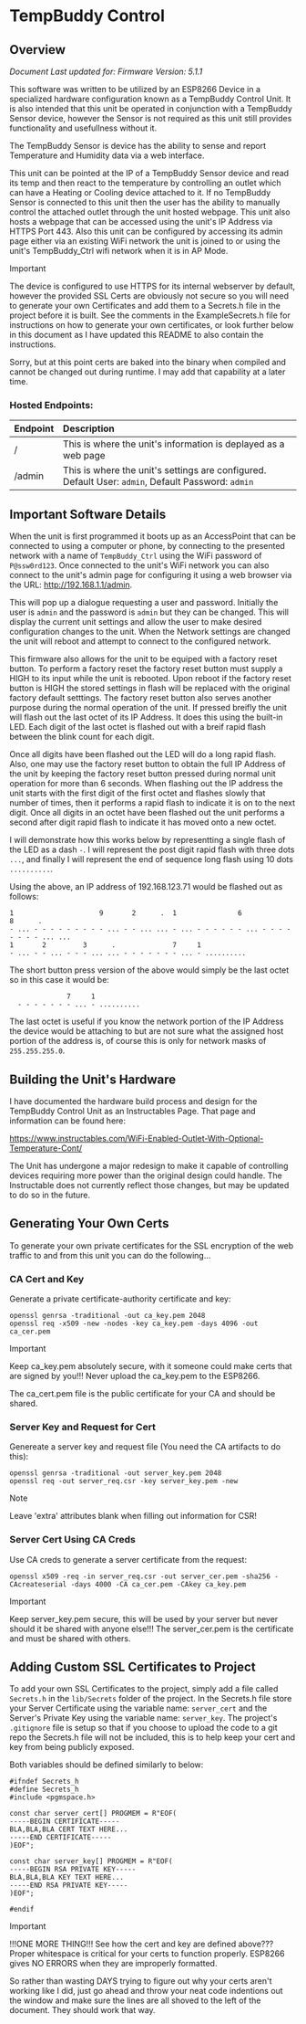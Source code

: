 # TempBuddy Control
## Overview
_Document Last updated for:_
_Firmware Version: 5.1.1_

This software was written to be utilized by an ESP8266 Device in a specialized hardware configuration known as a TempBuddy Control Unit. It is also intended that this unit be operated in conjunction with a TempBuddy Sensor device, however the Sensor is not required as this unit still provides functionality and usefullness without it.

The TempBuddy Sensor is device has the ability to sense and report Temperature and Humidity data via a web interface. 

This unit can be pointed at the IP of a TempBuddy Sensor device and read its temp and then react to the temperature by controlling an outlet which can have a Heating or Cooling device attached to it. If no TempBuddy Sensor is connected to this unit then the user has the ability to manually control the attached outlet through the unit hosted webpage. This unit also hosts a webpage that can be accessed using the unit's IP Address via HTTPS Port 443. Also this unit can be configured by accessing its admin page either via an existing WiFi network the unit is joined to or using the unit's TempBuddy_Ctrl wifi network when it is in AP Mode.

> [!IMPORTANT]
> The device is configured to use HTTPS for its internal webserver by default, 
> however the provided SSL Certs are obviously not secure so you will need to 
> generate your own Certificates and add them to a Secrets.h file in the project 
> before it is built. See the comments in the ExampleSecrets.h file for instructions
> on how to generate your own certificates, or look further below in this document as
> I have updated this README to also contain the instructions.
>
> Sorry, but at this point certs are baked into the binary when compiled and cannot
> be changed out during runtime. I may add that capability at a later time.

### Hosted Endpoints:
| Endpoint | Description |
| :--- | :--- |
| / | This is where the unit's information is deplayed as a web page |
| /admin | This is where the unit's settings are configured. Default User: `admin`, Default Password: `admin` |

## Important Software Details
When the unit is first programmed it boots up as an AccessPoint that can be connected to using a computer or phone, by connecting to the presented network with a name of `TempBuddy_Ctrl` using the WiFi password of `P@ssw0rd123`. Once connected to the unit's WiFi network you can also connect to the unit's admin page for configuring it using a web browser via the URL: http://192.168.1.1/admin. 

This will pop up a dialogue requesting a user and password. Initially the user is `admin` and the password is `admin` but they can be changed. This will display the current unit settings and allow the user to make desired configuration changes to the unit. When the Network settings are changed the unit will reboot and attempt to connect to the configured network. 

This firmware also allows for the unit to be equiped with a factory reset button. To perform a factory reset the factory reset button must supply a HIGH to its input while the unit is rebooted. Upon reboot if the factory reset button is HIGH the stored settings in flash will be replaced with the original factory default setttings. The factory reset button also serves another purpose during the normal operation of the unit. If pressed breifly the unit will flash out the last octet of its IP Address. It does this using the built-in LED. Each digit of the last octet is flashed out with a breif rapid flash between the blink count for each digit. 

Once all digits have been flashed out the LED will do a long rapid flash. Also, one may use the factory reset button to obtain the full IP Address of the unit by keeping the factory reset button pressed during normal unit operation for more than 6 seconds. When flashing out the IP address the unit starts with the first digit of the first octet and flashes slowly that number of times, then it performs a rapid flash to indicate it is on to the next digit. Once all digits in an octet have been flashed out the unit performs a second after digit rapid flash to indicate it has moved onto a new octet. 
  
I will demonstrate how this works below by representting a single flash of the LED as a dash `-`. I will represent the post digit rapid flash with three dots `...`, and finally I will represent the end of sequence long flash using 10 dots `..........`. 

Using the above, an IP address of 192.168.123.71 would be flashed out as follows:
```
1                     9       2      .  1               6                   8      .  
- ... - - - - - - - - - ... - - ... ... - ... - - - - - - ... - - - - - - - - ... ... 
1       2         3      .              7     1           
- ... - - ... - - - ... ... - - - - - - - ... - ..........
```
  
The short button press version of the above would simply be the last octet so in this case it would be:
```
              7     1
  - - - - - - - ... - ..........
```

The last octet is useful if you know the network portion of the IP Address the device would be attaching to but are not sure what the assigned host portion of the address is, of course this is only for network masks of `255.255.255.0`. 


## Building the Unit's Hardware
I have documented the hardware build process and design for the TempBuddy Control Unit as an Instructables Page. That page and information can be found here:

https://www.instructables.com/WiFi-Enabled-Outlet-With-Optional-Temperature-Cont/

The Unit has undergone a major redesign to make it capable of controlling devices requiring more power than the original design could handle. The Instructable does not currently reflect those changes, but may be updated to do so in the future.

## Generating Your Own Certs
To generate your own private certificates for the SSL encryption of the web traffic to and from this unit you can do the following...

### CA Cert and Key
Generate a private certificate-authority certificate and key:
```
openssl genrsa -traditional -out ca_key.pem 2048
openssl req -x509 -new -nodes -key ca_key.pem -days 4096 -out ca_cer.pem
```     

> [!IMPORTANT]
> Keep ca_key.pem absolutely secure, with it someone could make certs 
> that are signed by you!!! Never upload the ca_key.pem to the ESP8266. 
> 
> The ca_cert.pem file is the public certificate for your CA and should be shared.

### Server Key and Request for Cert
Genereate a server key and request file (You need the CA artifacts to do this):
```
openssl genrsa -traditional -out server_key.pem 2048
openssl req -out server_req.csr -key server_key.pem -new
```

> [!NOTE]
> Leave 'extra' attributes blank when filling out information for CSR! 

### Server Cert Using CA Creds
Use CA creds to generate a server certificate from the request:
```
openssl x509 -req -in server_req.csr -out server_cer.pem -sha256 -CAcreateserial -days 4000 -CA ca_cer.pem -CAkey ca_key.pem
```

> [!IMPORTANT]
> Keep server_key.pem secure, this will be used by your server but never
> should it be shared with anyone else!!! The server_cer.pem is the certificate and
> must be shared with others.

## Adding Custom SSL Certificates to Project
To add your own SSL Certificates to the project, simply add a file called `Secrets.h` in the `lib/Secrets` folder of the project. In the Secrets.h file store your Server Certificate using the variable name: `server_cert` and the Server's Private Key using the variable name: `server_key`. The project's `.gitignore` file is setup so that if you choose to upload the code to a git repo the Secrets.h file will not be included, this is to help keep your cert and key from being publicly exposed.

Both variables should be defined similarly to below:
```
#ifndef Secrets_h
#define Secrets_h
#include <pgmspace.h>

const char server_cert[] PROGMEM = R"EOF(
-----BEGIN CERTIFICATE-----
BLA,BLA,BLA CERT TEXT HERE...
-----END CERTIFICATE-----
)EOF";

const char server_key[] PROGMEM = R"EOF(
-----BEGIN RSA PRIVATE KEY-----
BLA,BLA,BLA KEY TEXT HERE...
-----END RSA PRIVATE KEY-----
)EOF";

#endif
```

> [!IMPORTANT]
> !!!ONE MORE THING!!!
> See how the cert and key are defined above??? Proper whitespace is critical for your
> certs to function properly. ESP8266 gives NO ERRORS when they are improperly 
> formatted.
>
> So rather than wasting DAYS trying to figure out why your certs aren't working like 
> I did, just go ahead and throw your neat code indentions out the window and make 
> sure the lines are all shoved to the left of the document. They should work that 
> way.

